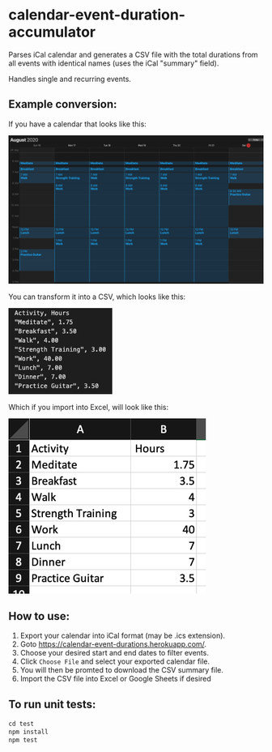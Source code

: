 # calendar-event-duration-accumulator
Parses iCal calendar and generates a CSV file with the total durations from all events with identical names (uses the iCal "summary" field).

Handles single and recurring events.

## Example conversion:
If you have a calendar that looks like this:

![visual calendar](https://github.com/jeffslofish/calendar-event-duration-accumulator/blob/master/calendar-visual.png?raw=true)

You can transform it into a CSV, which looks like this:

![calendar csv summary](https://github.com/jeffslofish/calendar-event-duration-accumulator/blob/master/calendar-summary-csv.png?raw=true)

Which if you import into Excel, will look like this:

![calendar excel summary](https://github.com/jeffslofish/calendar-event-duration-accumulator/blob/master/calendar-summary-excel.png?raw=true)

## How to use:
1. Export your calendar into iCal format (may be .ics extension).
1. Goto https://calendar-event-durations.herokuapp.com/.
1. Choose your desired start and end dates to filter events.
1. Click `Choose File` and select your exported calendar file.
1. You will then be promted to download the CSV summary file.
1. Import the CSV file into Excel or Google Sheets if desired

## To run unit tests:
````
cd test
npm install
npm test
````
